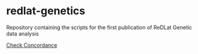 # redlat-genetics
Repository containing the scripts for the first publication of ReDLat Genetic data analysis

[Check Concordance](/Check-Concordance)
